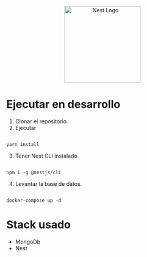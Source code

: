 <p align="center">
  <a href="http://nestjs.com/" target="blank"><img src="https://nestjs.com/img/logo-small.svg" width="200" alt="Nest Logo" /></a>
</p>

# Ejecutar en desarrollo

1. Clonar el repositorio.
2. Ejecutar

```

yarn install
```

3. Tener Nest CLI instalado.

```

npm i -g @nestjs/cli
```

4. Levantar la base de datos.

```

docker-compose up -d
```

# Stack usado

- MongoDb
- Nest
